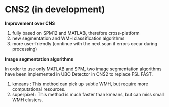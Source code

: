 # CNS2 (in development)
 
 **Improvement over CNS**
 
 1. fully based on SPM12 and MATLAB, therefore cross-platform
 2. new segmentation and WMH classification algorithms
 3. more user-friendly (continue with the next scan if errors occur during processing)
 

 **Image segmentation algorithms**

 In order to use only MATLAB and SPM, two image segmentation algorithms have been implemented in UBO Detector in CNS2 to replace FSL FAST.

 1. kmeans : This method can pick up subtle WMH, but require more computational resources.
 2. superpixel : This method is much faster than kmeans, but can miss small WMH clusters.
